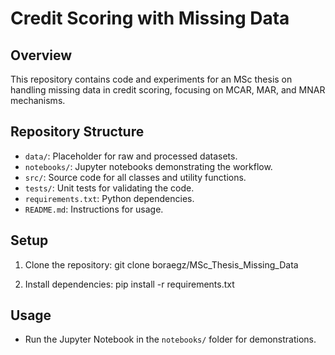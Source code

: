 # Credit Scoring with Missing Data

## Overview
This repository contains code and experiments for an MSc thesis on handling missing data in credit scoring, focusing on MCAR, MAR, and MNAR mechanisms.

## Repository Structure
- `data/`: Placeholder for raw and processed datasets.
- `notebooks/`: Jupyter notebooks demonstrating the workflow.
- `src/`: Source code for all classes and utility functions.
- `tests/`: Unit tests for validating the code.
- `requirements.txt`: Python dependencies.
- `README.md`: Instructions for usage.

## Setup
1. Clone the repository:
git clone boraegz/MSc_Thesis_Missing_Data

2. Install dependencies:
pip install -r requirements.txt


## Usage
- Run the Jupyter Notebook in the `notebooks/` folder for demonstrations.

